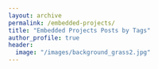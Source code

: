 ```yaml
---
layout: archive
permalink: /embedded-projects/
title: "Embedded Projects Posts by Tags"
author_profile: true
header:
  image: "/images/background_grass2.jpg"
---
```

